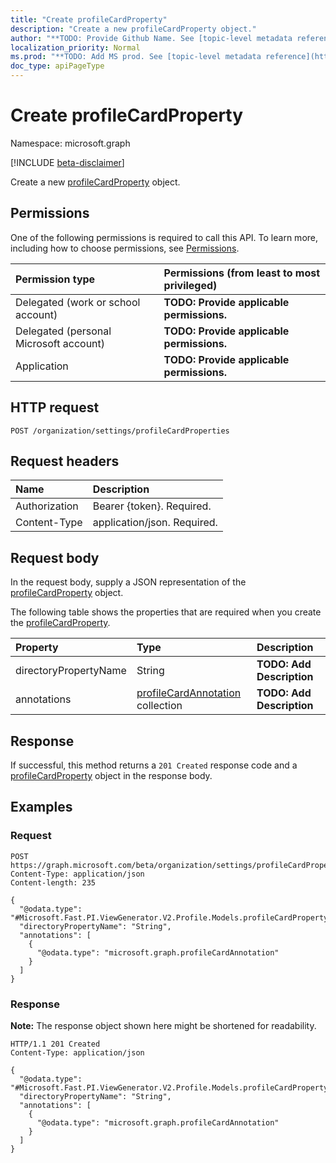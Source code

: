 ```yaml
---
title: "Create profileCardProperty"
description: "Create a new profileCardProperty object."
author: "**TODO: Provide Github Name. See [topic-level metadata reference](https://msgo.azurewebsites.net/add/document/guidelines/metadata.html#topic-level-metadata)**"
localization_priority: Normal
ms.prod: "**TODO: Add MS prod. See [topic-level metadata reference](https://msgo.azurewebsites.net/add/document/guidelines/metadata.html#topic-level-metadata)**"
doc_type: apiPageType
---
```


# Create profileCardProperty
Namespace: microsoft.graph

[!INCLUDE [beta-disclaimer](../../includes/beta-disclaimer.md)]

Create a new [profileCardProperty](../resources/profilecardproperty.md) object.

## Permissions
One of the following permissions is required to call this API. To learn more, including how to choose permissions, see [Permissions](/graph/permissions-reference).

|Permission type|Permissions (from least to most privileged)|
|:---|:---|
|Delegated (work or school account)|**TODO: Provide applicable permissions.**|
|Delegated (personal Microsoft account)|**TODO: Provide applicable permissions.**|
|Application|**TODO: Provide applicable permissions.**|

## HTTP request

<!-- {
  "blockType": "ignored"
}
-->
``` http
POST /organization/settings/profileCardProperties
```

## Request headers
|Name|Description|
|:---|:---|
|Authorization|Bearer {token}. Required.|
|Content-Type|application/json. Required.|

## Request body
In the request body, supply a JSON representation of the [profileCardProperty](../resources/profilecardproperty.md) object.

The following table shows the properties that are required when you create the [profileCardProperty](../resources/profilecardproperty.md).

|Property|Type|Description|
|:---|:---|:---|
|directoryPropertyName|String|**TODO: Add Description**|
|annotations|[profileCardAnnotation](../resources/profilecardannotation.md) collection|**TODO: Add Description**|



## Response

If successful, this method returns a `201 Created` response code and a [profileCardProperty](../resources/profilecardproperty.md) object in the response body.

## Examples

### Request
<!-- {
  "blockType": "request",
  "name": "create_profilecardproperty_from_"
}
-->
``` http
POST https://graph.microsoft.com/beta/organization/settings/profileCardProperties
Content-Type: application/json
Content-length: 235

{
  "@odata.type": "#Microsoft.Fast.PI.ViewGenerator.V2.Profile.Models.profileCardProperty",
  "directoryPropertyName": "String",
  "annotations": [
    {
      "@odata.type": "microsoft.graph.profileCardAnnotation"
    }
  ]
}
```


### Response
**Note:** The response object shown here might be shortened for readability.
<!-- {
  "blockType": "response",
  "truncated": true,
  "@odata.type": "Microsoft.Fast.PI.ViewGenerator.V2.Profile.Models.profileCardProperty"
}
-->
``` http
HTTP/1.1 201 Created
Content-Type: application/json

{
  "@odata.type": "#Microsoft.Fast.PI.ViewGenerator.V2.Profile.Models.profileCardProperty",
  "directoryPropertyName": "String",
  "annotations": [
    {
      "@odata.type": "microsoft.graph.profileCardAnnotation"
    }
  ]
}
```

